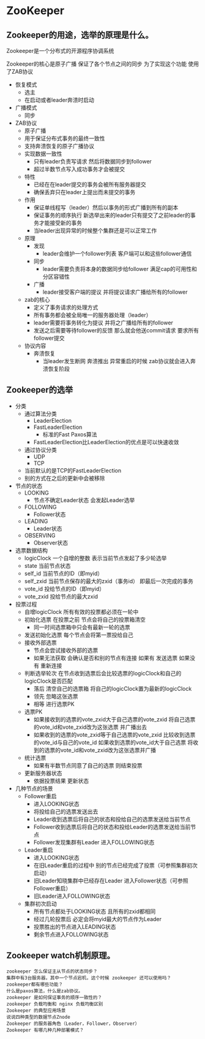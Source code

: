 # ZooKeeper
## Zookeeper的用途，选举的原理是什么。
Zookeeper是一个分布式的开源程序协调系统

Zookeeper的核心是原子广播 保证了各个节点之间的同步 为了实现这个功能 使用了ZAB协议
- 恢复模式
  - 选主
  - 在启动或者leader奔溃时启动
- 广播模式
  - 同步
- ZAB协议
  - 原子广播
  - 用于保证分布式事务的最终一致性
  - 支持奔溃恢复的原子广播协议
  - 实现数据一致性
    - 只有leader负责写请求 然后将数据同步到follower
    - 超过半数节点写入成功事务才会被提交
  - 特性
    - 已经在在leader提交的事务会被所有服务器提交
    - 确保丢弃只在leader上提出而未提交的事务
  - 作用
    - 保证单线程写（leader）然后以事务的形式广播到所有的副本
    - 保证事务的顺序执行 新选举出来的leader只有提交了之前leader的事务才能接受新的事务
    - 当leader出现异常的时候整个集群还是可以正常工作
  - 原理
    - 发现
      - leader会维护一个follower列表 客户端可以和这些follower通信
    - 同步
      - leader需要负责将本身的数据同步给follower 满足cap的可用性和分区容错性
    - 广播
      - leader接受客户端的提议 并将提议请求广播给所有的follower
  - zab的核心
    - 定义了事务请求的处理方式
    - 所有事务都会被全局唯一的服务器处理（leader）
    - leader需要将事务转化为提议 并将之广播给所有的follower
    - 发送之后需要等待follower的反馈 那么就会他送commit请求 要求所有follower提交
  - 协议内容
    - 奔溃恢复
      - 当leader发生断网 奔溃推出 异常重启的时候 zab协议就会进入奔溃恢复阶段
## Zookeeper的选举
- 分类
  - 通过算法分类
    - LeaderElection
    - FastLeaderElection
      - 标准的Fast Paxos算法
    - FastLeaderElection比LeaderElection的优点是可以快速收敛
  - 通过协议分类
    - UDP
    - TCP
  - 当前默认的是TCP的FastLeaderElection
  - 别的方式在之后的更新中会被移除
- 节点的状态
  - LOOKING
    - 节点不确定Leader状态 会发起Leader选举
  - FOLLOWING
    - Follower状态
  - LEADING
    - Leader状态
  - OBSERVING
    - Observer状态
- 选票数据结构
  - logicClock 一个自增的整数 表示当前节点发起了多少轮选举
  - state 当前节点状态
  - self_id 当前节点的ID（即myid）
  - self_zxid 当前节点保存的最大的zxid（事务id） 即最后一次完成的事务
  - vote_id 投给节点的ID（即myid）
  - vote_zxid 投给节点的最大zxid
- 投票过程
  - 自增logicClock 所有有效的投票都必须在一轮中
  - 初始化选票 在投票之前 节点会将自己的投票箱清空
    - 同一时间选票箱中只会有最新一轮的选票
  - 发送初始化选票 每个节点会将第一票投给自己
  - 接收外部选票
    - 节点会尝试接收外部的选票
    - 如果无法获取 会确认是否和别的节点有连接 如果有 发送选票 如果没有 重新连接
  - 判断选举轮次 在节点收到选票后会比较选票的logicClock和自己的logicClock是否匹配
    - 落后 清空自己的选票箱 将自己的logicClock置为最新的logicClock
    - 领先 忽略这张选票
    - 相等 进行选票PK
  - 选票PK
    - 如果接收到的选票的vote_zxid大于自己选票的vote_zxid 将自己选票的vote_id和vote_zxid改为这张选票 并广播出去
    - 如果收到的选票的vote_zxid等于自己选票的vote_zxid 比较收到选票的vote_id与自己的vote_id 如果收到选票的vote_id大于自己选票 将收到的选票的vote_id和vote_zxid改为这张选票并广播
  - 统计选票
    - 如果有半数节点同意了自己的选票 则结束投票
  - 更新服务器状态
    - 依据投票结果 更新状态
- 几种节点的场景
  - Follower重启
     - 进入LOOKING状态
     - 将投给自己的选票发送出去
     - Leader收到选票后将自己的状态和投给自己的选票发送给当前节点
     - Follower收到选票后将自己的状态和投给Leader的选票发送给当前节点
     - Follower发现集群有Leader 进入FOLLOWING状态
  - Leader重启
    - 进入LOOKING状态
    - 在旧Leader重启的过程中 别的节点已经完成了投票（可参照集群初次启动）
    - 旧Leader知晓集群中已经存在Leader 进入Follower状态（可参照Follower重启）
    - 旧Leader进入FOLLOWING状态
  - 集群初次启动
    - 所有节点都处于LOOKING状态 且所有的zxid都相同
    - 经过几轮投票后 必定会将myid最大的节点作为Leader
    - 投票胜出的节点进入LEADING状态
    - 剩余节点进入FOLLOWING状态
## Zookeeper watch机制原理。
    zookeeper 怎么保证主从节点的状态同步？
    集群中有3台服务器，其中一个节点宕机，这个时候 zookeeper 还可以使用吗？
    zookeeper都有哪些功能？
    什么是paxos算法，什么是zab协议。
    zookeeper 是如何保证事务的顺序一致性的？
    zookeeper 负载均衡和 nginx 负载均衡区别
    Zookeeper 的典型应用场景
    说说四种类型的数据节点Znode
    Zookeeper 的服务器角色（Leader，Follower，Observer）
    Zookeeper 有哪几种几种部署模式？